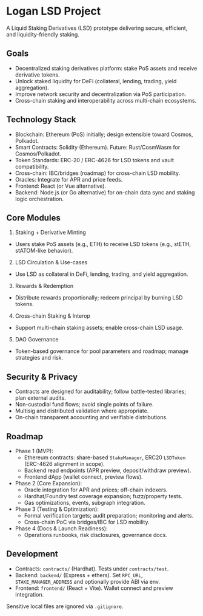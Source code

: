 # Logan LSD Project

A Liquid Staking Derivatives (LSD) prototype delivering secure, efficient, and liquidity-friendly staking.

## Goals
- Decentralized staking derivatives platform: stake PoS assets and receive derivative tokens.
- Unlock staked liquidity for DeFi (collateral, lending, trading, yield aggregation).
- Improve network security and decentralization via PoS participation.
- Cross-chain staking and interoperability across multi-chain ecosystems.

## Technology Stack
- Blockchain: Ethereum (PoS) initially; design extensible toward Cosmos, Polkadot.
- Smart Contracts: Solidity (Ethereum). Future: Rust/CosmWasm for Cosmos/Polkadot.
- Token Standards: ERC-20 / ERC-4626 for LSD tokens and vault compatibility.
- Cross-chain: IBC/bridges (roadmap) for cross-chain LSD mobility.
- Oracles: Integrate for APR and price feeds.
- Frontend: React (or Vue alternative).
- Backend: Node.js (or Go alternative) for on-chain data sync and staking logic orchestration.

## Core Modules
1) Staking + Derivative Minting
- Users stake PoS assets (e.g., ETH) to receive LSD tokens (e.g., stETH, stATOM-like behavior).

2) LSD Circulation & Use-cases
- Use LSD as collateral in DeFi, lending, trading, and yield aggregation.

3) Rewards & Redemption
- Distribute rewards proportionally; redeem principal by burning LSD tokens.

4) Cross-chain Staking & Interop
- Support multi-chain staking assets; enable cross-chain LSD usage.

5) DAO Governance
- Token-based governance for pool parameters and roadmap; manage strategies and risk.

## Security & Privacy
- Contracts are designed for auditability; follow battle-tested libraries; plan external audits.
- Non-custodial fund flows; avoid single points of failure.
- Multisig and distributed validation where appropriate.
- On-chain transparent accounting and verifiable distributions.

## Roadmap
- Phase 1 (MVP):
  - Ethereum contracts: share-based `StakeManager`, ERC20 `LSDToken` (ERC-4626 alignment in scope).
  - Backend read endpoints (APR preview, deposit/withdraw preview).
  - Frontend dApp (wallet connect, preview flows).
- Phase 2 (Core Expansion):
  - Oracle integration for APR and prices; off-chain indexers.
  - Hardhat/Foundry test coverage expansion; fuzz/property tests.
  - Gas optimizations, events, subgraph integration.
- Phase 3 (Testing & Optimization):
  - Formal verification targets; audit preparation; monitoring and alerts.
  - Cross-chain PoC via bridges/IBC for LSD mobility.
- Phase 4 (Docs & Launch Readiness):
  - Operations runbooks, risk disclosures, governance docs.

## Development
- Contracts: `contracts/` (Hardhat). Tests under `contracts/test`.
- Backend: `backend/` (Express + ethers). Set `RPC_URL`, `STAKE_MANAGER_ADDRESS` and optionally provide ABI via env.
- Frontend: `frontend/` (React + Vite). Wallet connect and preview integration.

Sensitive local files are ignored via `.gitignore`.

